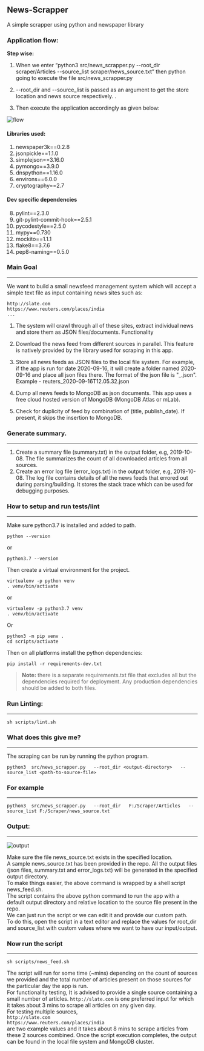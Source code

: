 ## News-Scrapper

A simple scrapper using python and newspaper library

### Application flow:
**Step wise:**
1. When we enter “python3 src/news_scrapper.py --root_dir scraper/Articles --source_list scraper/news_source.txt” then python going to execute the file src/news_scrapper.py
 
2. --root_dir and --source_list is passed as an argument to get the store location and news source respectively.
.
3. Then execute the application accordingly as given below:


![flow](https://user-images.githubusercontent.com/31209617/93479031-8fc87880-f919-11ea-9b8b-b8890a9d5253.png)


#### Libraries used:
1. newspaper3k==0.2.8
2. jsonpickle==1.1.0
3. simplejson==3.16.0
4. pymongo==3.9.0
5. dnspython==1.16.0
6. environs==6.0.0
7. cryptography==2.7
 
#### Dev specific dependencies
8. pylint==2.3.0
9. git-pylint-commit-hook==2.5.1
10. pycodestyle==2.5.0
11. mypy==0.730
12. mockito==1.1.1
13. flake8==3.7.6
14. pep8-naming==0.5.0
 



### Main Goal
---

We want to build a small newsfeed management system which will accept a simple text file as input containing news sites such as:
```
http://slate.com
https://www.reuters.com/places/india
...
```

1. The system will crawl through all of these sites, extract individual news and store them as JSON files/documents.
Functionality
2. Download the news feed from different sources in parallel. This feature is natively provided by the library used for scraping in this app.
 
3. Store all news feeds as JSON files to the local file system. For example, if the app is run for date 2020-09-16, it will create a folder named 2020-09-16 and place all json files there. The format of the json file is "_.json". Example - reuters_2020-09-16T12.05.32.json
 
4. Dump all news feeds to MongoDB as json documents. This app uses a free cloud hosted version of MongoDB (MongoDB Atlas or mLab).
 
5. Check for duplicity of feed by combination of (title, publish_date). If present, it skips the insertion to MongoDB.
 
### Generate summary.
---

1. Create a summary file (summary.txt) in the output folder, e.g, 2019-10-08. The file summarizes the count of all downloaded articles from all sources.
2. Create an error log file (error_logs.txt) in the output folder, e.g, 2019-10-08. The log file contains details of all the news feeds that errored out during parsing/building. It stores the stack trace which can be used for debugging purposes.

### How to setup and run tests/lint
---

Make sure python3.7 is installed and added to path. 
```
python --version
```

or
```
python3.7 --version
```

Then create a virtual environment for the project.
```
virtualenv -p python venv
. venv/bin/activate
```

or
```
virtualenv -p python3.7 venv
. venv/bin/activate
```

Or 
```
python3 -m pip venv .
cd scripts/activate
```

Then on all platforms install the python dependencies:
```
pip install -r requirements-dev.txt
```

> **Note:** there is a separate requirements.txt file that excludes all but the dependencies required for deployment. Any production dependencies should be added to both files.


### Run Linting:
---

```
sh scripts/lint.sh
```

### What does this give me?
---


The scraping can be run by running the python program.
```
python3  src/news_scrapper.py   --root_dir <output-directory>   --source_list <path-to-source-file>
```

### For example
---

```
python3  src/news_scrapper.py   --root_dir   F:/Scraper/Articles   --source_list F:/Scraper/news_source.txt
```

### Output:
---


![output](https://user-images.githubusercontent.com/31209617/93479268-bdadbd00-f919-11ea-9145-2b921bc2c9cb.PNG)


Make sure the file news_source.txt exists in the specified location. <br/>
A sample news_source.txt has been provided in the repo. All the output files (json files, summary.txt and error_logs.txt) will be generated in the specified output directory.<br/>
To make things easier, the above command is wrapped by a shell script news_feed.sh.<br/>
The script contains the above python command to run the app with a default output directory and relative location to the source file present in the repo. <br/>
We can just run the script or we can edit it and provide our custom path. <br/>
To do this, open the script in a text editor and replace the values for root_dir and source_list with custom values where we want to have our input/output.<br/>
 
### Now run the script
---


```
sh scripts/news_feed.sh
```

The script will run for some time (~mins) depending on the count of sources we provided and the total number of articles present on those sources for the particular day the app is run.<br/>
For functionality testing, It is advised to provide a single source containing a small number of articles. `http://slate.com` is one preferred input for which it takes about 3 mins to scrape all articles on any given day. <br/>
For testing multiple sources,<br/>
`http://slate.com` <br/>
`https://www.reuters.com/places/india` <br/>
are two example values and it takes about 8 mins to scrape articles from these 2 sources combined.
Once the script execution completes, the output can be found in the local file system and MongoDB cluster.<br/>
 

